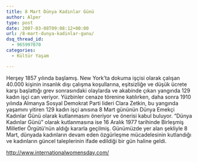 ```yaml
---
title: 8 Mart Dünya Kadınlar Günü
author: Alper
type: post
date: 2007-03-08T09:08:12+00:00
url: /8-mart-dunya-kadinlar-gunu/
dsq_thread_id:
  - 965997070
categories:
  - Kültür Yaşam

---
```

Herşey 1857 yılında başlamış. New York&#8217;ta dokuma işçisi olarak çalışan 40.000 kişinin insanlık dışı çalışma koşullarına, eşitsizliğe ve düşük ücrete karşı başlattığı grev sonrasındaki olaylarda ve akabinde çıkan yangında 129 kadın işçi can veriyor. Yüzbinler cenaze törenine katılırken, daha sonra 1910 yılında Almanya Sosyal Demokrat Parti lideri Clara Zetkin, bu yangında yaşamını yitiren 129 kadın işçi anısına 8 Mart gününün Dünya Emekçi Kadınlar Günü olarak kutlanmasını öneriyor ve önerisi kabul buluyor. &#8220;Dünya Kadınlar Günü&#8221; olarak kutlanmasına ise 16 Aralık 1977 tarihinde Birleşmiş Milletler Örgütü&#8217;nün aldığı kararla geçilmiş. Günümüzde yer alan şekliyle 8 Mart, dünyada kadınların devam eden özgürleşme mücadelesinin kutlandığı ve kadınların güncel taleplerinin ifade edildiği bir gün haline geldi.

<http://www.internationalwomensday.com/>